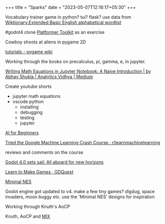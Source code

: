 +++
title = "Sparks"
date = "2023-05-07T12:16:17+05:30"
+++

Vocabulary trainer game in python? tui? flask? use data from [Wiktionary:Extended Basic English alphabetical wordlist](https://simple.m.wiktionary.org/wiki/Wiktionary:Extended_Basic_English_alphabetical_wordlist)

#godot4 clone [Platformer Toolkit](https://gmtk.itch.io/platformer-toolkit) as an exercise

Cowboy shoots at aliens in pygame 2D

[tutorials - pygame wiki](https://www.pygame.org/wiki/tutorials)

Working through the books on precalculus, pi, gamma, e, in jupyter.

[Writing Math Equations in Jupyter Notebook: A Naive Introduction | by Abhay Shukla | Analytics Vidhya | Medium](https://medium.com/analytics-vidhya/writing-math-equations-in-jupyter-notebook-a-naive-introduction-a5ce87b9a214)

Create youtube shorts 
- jupyter math equations
- vscode python
    - installing
    - debugging
    - testing
    - jupyter

[AI for Beginners](https://microsoft.github.io/AI-For-Beginners/)

[Tried the Google Machine Learning Crash Course : r/learnmachinelearning](https://www.reddit.com/r/learnmachinelearning/comments/8og7wp/tried_the_google_machine_learning_crash_course/)

reviews and comments on the course

[Godot 4.0 sets sail: All aboard for new horizons](https://godotengine.org/article/godot-4-0-sets-sail/)

[Learn to Make Games · GDQuest](https://www.gdquest.com/)

[Minimal NES](https://www.flickr.com/photos/soundofdesign/sets/72157630453608084/with/7517673428/)

Godot engine got updated to v4. make a few tiny games? digdug, space invaders, moon buggy etc. use the 'Minimal NES' designs for inspiration

Working through Knuth's AoCP

Knuth, AoCP and [MIX](https://www.gnu.org/software/mdk/manual/html_node/MIX-architecture.html)